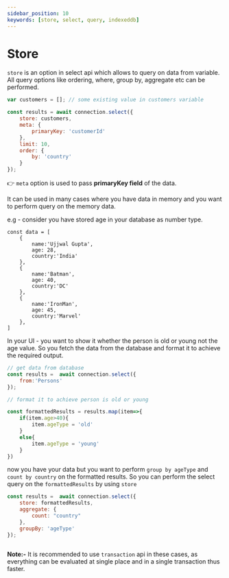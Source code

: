 ```yaml
---
sidebar_position: 10
keywords: [store, select, query, indexeddb]
---
```


# Store

`store` is an option in select api which allows to query on data from variable. All query options like ordering, where, group by, aggregate etc can be performed.

```javascript
var customers = []; // some existing value in customers variable

const results = await connection.select({
    store: customers,
    meta: {
        primaryKey: 'customerId'
    },
    limit: 10,
    order: {
        by: 'country'
    }
});

```

👉 `meta` option is used to pass **primaryKey field** of the data.

It can be used in many cases where you have data in memory and you want to perform query on the memory data.

e.g - consider you have stored age in your database as number type. 

```
const data = [
    {
        name:'Ujjwal Gupta',
        age: 28,
        country:'India'
    },    
    {
        name:'Batman',
        age: 40,
        country:'DC'
    },    
    {
        name:'IronMan',
        age: 45,
        country:'Marvel'
    },    
]
```

In your UI - you want to show it whether the person is old or young not the age value. So you fetch the data from the database and format it to achieve the required output.

``` javascript
// get data from database
const results =  await connection.select({
    from:'Persons'
});

// format it to achieve person is old or young

const formattedResults = results.map(item=>{
    if(item.age>40){
        item.ageType = 'old'
    }
    else{
        item.ageType = 'young'
    }
})

```

now you have your data but you want to perform `group by ageType` and `count by country` on the formatted results. So you can perform the select query on the `formattedResults` by using `store` 

```javascript
const results =  await connection.select({
    store: formattedResults,
    aggregate: {
        count: "country"
    },
    groupBy: 'ageType'
});
 
```

**Note:-** It is recommended to use `transaction` api in these cases, as everything can be evaluated at single place and in a single transaction thus faster.